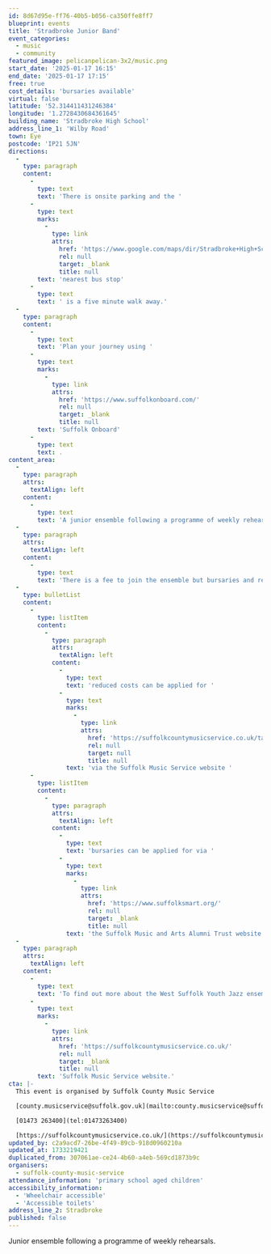 ```yaml
---
id: 8d67d95e-ff76-40b5-b056-ca350ffe8ff7
blueprint: events
title: 'Stradbroke Junior Band'
event_categories:
  - music
  - community
featured_image: pelicanpelican-3x2/music.png
start_date: '2025-01-17 16:15'
end_date: '2025-01-17 17:15'
free: true
cost_details: 'bursaries available'
virtual: false
latitude: '52.314411431246384'
longitude: '1.2728430684361645'
building_name: 'Stradbroke High School'
address_line_1: 'Wilby Road'
town: Eye
postcode: 'IP21 5JN'
directions:
  -
    type: paragraph
    content:
      -
        type: text
        text: 'There is onsite parking and the '
      -
        type: text
        marks:
          -
            type: link
            attrs:
              href: 'https://www.google.com/maps/dir/Stradbroke+High+School,+Stradbroke,+Eye/Priory+Close,+Stradbroke,+Eye+IP21+5JR/@52.3155181,1.2694442,17z/data=!3m1!4b1!4m14!4m13!1m5!1m1!1s0x4878be301c77ea29:0x91866cc07e404c2d!2m2!1d1.2728538!2d52.3142934!1m5!1m1!1s0x47d99481fb7d8eb3:0x86fe7e66620f4af0!2m2!1d1.271254!2d52.316742!3e2?entry=ttu&g_ep=EgoyMDI0MTEyNC4xIKXMDSoASAFQAw%3D%3D'
              rel: null
              target: _blank
              title: null
        text: 'nearest bus stop'
      -
        type: text
        text: ' is a five minute walk away.'
  -
    type: paragraph
    content:
      -
        type: text
        text: 'Plan your journey using '
      -
        type: text
        marks:
          -
            type: link
            attrs:
              href: 'https://www.suffolkonboard.com/'
              rel: null
              target: _blank
              title: null
        text: 'Suffolk Onboard'
      -
        type: text
        text: .
content_area:
  -
    type: paragraph
    attrs:
      textAlign: left
    content:
      -
        type: text
        text: 'A junior ensemble following a programme of weekly rehearsals during school term times, leading to shared performances and concerts throughout the year.'
  -
    type: paragraph
    attrs:
      textAlign: left
    content:
      -
        type: text
        text: 'There is a fee to join the ensemble but bursaries and reduced costs are available, including for people who are in receipt of free school meals and looked after children -'
  -
    type: bulletList
    content:
      -
        type: listItem
        content:
          -
            type: paragraph
            attrs:
              textAlign: left
            content:
              -
                type: text
                text: 'reduced costs can be applied for '
              -
                type: text
                marks:
                  -
                    type: link
                    attrs:
                      href: 'https://suffolkcountymusicservice.co.uk/take-part/remissions-information/'
                      rel: null
                      target: null
                      title: null
                text: 'via the Suffolk Music Service website '
      -
        type: listItem
        content:
          -
            type: paragraph
            attrs:
              textAlign: left
            content:
              -
                type: text
                text: 'bursaries can be applied for via '
              -
                type: text
                marks:
                  -
                    type: link
                    attrs:
                      href: 'https://www.suffolksmart.org/'
                      rel: null
                      target: _blank
                      title: null
                text: 'the Suffolk Music and Arts Alumni Trust website'
  -
    type: paragraph
    attrs:
      textAlign: left
    content:
      -
        type: text
        text: 'To find out more about the West Suffolk Youth Jazz ensemble or find an ensemble near you, please visit the '
      -
        type: text
        marks:
          -
            type: link
            attrs:
              href: 'https://suffolkcountymusicservice.co.uk/'
              rel: null
              target: _blank
              title: null
        text: 'Suffolk Music Service website.'
cta: |-
  This event is organised by Suffolk County Music Service

  [county.musicservice@suffolk.gov.uk](mailto:county.musicservice@suffolk.gov.uk)

  [01473 263400](tel:01473263400)

  [https://suffolkcountymusicservice.co.uk/](https://suffolkcountymusicservice.co.uk/)
updated_by: c2a9acd7-26be-4f49-89cb-918d0960210a
updated_at: 1733219421
duplicated_from: 307061ae-ce24-4b60-a4eb-569cd1873b9c
organisers:
  - suffolk-county-music-service
attendance_information: 'primary school aged children'
accessibility_information:
  - 'Wheelchair accessible'
  - 'Accessible toilets'
address_line_2: Stradbroke
published: false
---
```

Junior ensemble following a programme of weekly rehearsals.